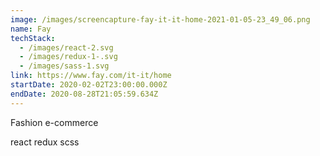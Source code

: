 ```yaml
---
image: /images/screencapture-fay-it-it-home-2021-01-05-23_49_06.png
name: Fay
techStack:
  - /images/react-2.svg
  - /images/redux-1-.svg
  - /images/sass-1.svg
link: https://www.fay.com/it-it/home
startDate: 2020-02-02T23:00:00.000Z
endDate: 2020-08-28T21:05:59.634Z
---
```

Fashion e-commerce

react redux scss